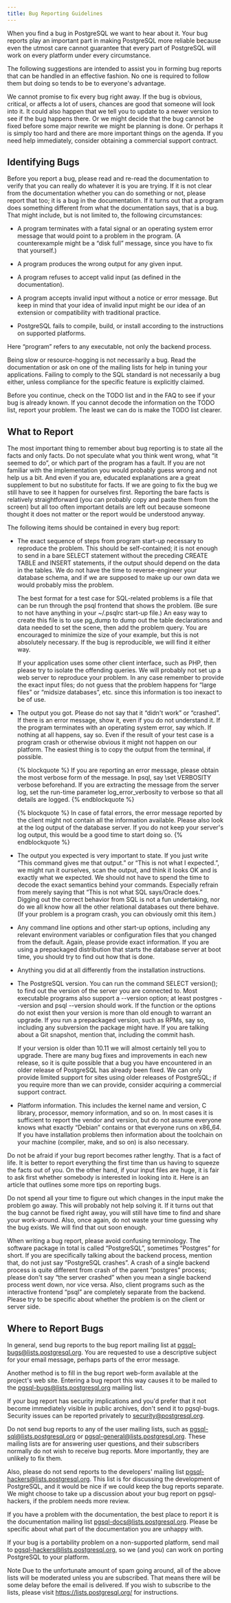 ```yaml
---
title: Bug Reporting Guidelines
---
```

When you find a bug in PostgreSQL we want to hear about it. Your bug reports play an important part in making PostgreSQL more reliable because even the utmost care cannot guarantee that every part of PostgreSQL will work on every platform under every circumstance.

The following suggestions are intended to assist you in forming bug reports that can be handled in an effective fashion. No one is required to follow them but doing so tends to be to everyone's advantage.

We cannot promise to fix every bug right away. If the bug is obvious, critical, or affects a lot of users, chances are good that someone will look into it. It could also happen that we tell you to update to a newer version to see if the bug happens there. Or we might decide that the bug cannot be fixed before some major rewrite we might be planning is done. Or perhaps it is simply too hard and there are more important things on the agenda. If you need help immediately, consider obtaining a commercial support contract.

## Identifying Bugs

Before you report a bug, please read and re-read the documentation to verify that you can really do whatever it is you are trying. If it is not clear from the documentation whether you can do something or not, please report that too; it is a bug in the documentation. If it turns out that a program does something different from what the documentation says, that is a bug. That might include, but is not limited to, the following circumstances:

- A program terminates with a fatal signal or an operating system error message that would point to a problem in the program. (A counterexample might be a “disk full” message, since you have to fix that yourself.)

- A program produces the wrong output for any given input.

- A program refuses to accept valid input (as defined in the documentation).

- A program accepts invalid input without a notice or error message. But keep in mind that your idea of invalid input might be our idea of an extension or compatibility with traditional practice.

- PostgreSQL fails to compile, build, or install according to the instructions on supported platforms.

Here “program” refers to any executable, not only the backend process.

Being slow or resource-hogging is not necessarily a bug. Read the documentation or ask on one of the mailing lists for help in tuning your applications. Failing to comply to the SQL standard is not necessarily a bug either, unless compliance for the specific feature is explicitly claimed.

Before you continue, check on the TODO list and in the FAQ to see if your bug is already known. If you cannot decode the information on the TODO list, report your problem. The least we can do is make the TODO list clearer.

## What to Report

The most important thing to remember about bug reporting is to state all the facts and only facts. Do not speculate what you think went wrong, what “it seemed to do”, or which part of the program has a fault. If you are not familiar with the implementation you would probably guess wrong and not help us a bit. And even if you are, educated explanations are a great supplement to but no substitute for facts. If we are going to fix the bug we still have to see it happen for ourselves first. Reporting the bare facts is relatively straightforward (you can probably copy and paste them from the screen) but all too often important details are left out because someone thought it does not matter or the report would be understood anyway.

The following items should be contained in every bug report:

- The exact sequence of steps from program start-up necessary to reproduce the problem. This should be self-contained; it is not enough to send in a bare SELECT statement without the preceding CREATE TABLE and INSERT statements, if the output should depend on the data in the tables. We do not have the time to reverse-engineer your database schema, and if we are supposed to make up our own data we would probably miss the problem.

   The best format for a test case for SQL-related problems is a file that can be run through the psql frontend that shows the problem. (Be sure to not have anything in your ~/.psqlrc start-up file.) An easy way to create this file is to use pg_dump to dump out the table declarations and data needed to set the scene, then add the problem query. You are encouraged to minimize the size of your example, but this is not absolutely necessary. If the bug is reproducible, we will find it either way.

   If your application uses some other client interface, such as PHP, then please try to isolate the offending queries. We will probably not set up a web server to reproduce your problem. In any case remember to provide the exact input files; do not guess that the problem happens for “large files” or “midsize databases”, etc. since this information is too inexact to be of use.

- The output you got. Please do not say that it “didn't work” or “crashed”. If there is an error message, show it, even if you do not understand it. If the program terminates with an operating system error, say which. If nothing at all happens, say so. Even if the result of your test case is a program crash or otherwise obvious it might not happen on our platform. The easiest thing is to copy the output from the terminal, if possible.

   {% blockquote %}
   If you are reporting an error message, please obtain the most verbose form of the message. In psql, say \set VERBOSITY verbose beforehand. If you are extracting the message from the server log, set the run-time parameter log_error_verbosity to verbose so that all details are logged.
   {% endblockquote %}

   {% blockquote %}
   In case of fatal errors, the error message reported by the client might not contain all the information available. Please also look at the log output of the database server. If you do not keep your server's log output, this would be a good time to start doing so.
   {% endblockquote %}

- The output you expected is very important to state. If you just write “This command gives me that output.” or “This is not what I expected.”, we might run it ourselves, scan the output, and think it looks OK and is exactly what we expected. We should not have to spend the time to decode the exact semantics behind your commands. Especially refrain from merely saying that “This is not what SQL says/Oracle does.” Digging out the correct behavior from SQL is not a fun undertaking, nor do we all know how all the other relational databases out there behave. (If your problem is a program crash, you can obviously omit this item.)

- Any command line options and other start-up options, including any relevant environment variables or configuration files that you changed from the default. Again, please provide exact information. If you are using a prepackaged distribution that starts the database server at boot time, you should try to find out how that is done.

- Anything you did at all differently from the installation instructions.

- The PostgreSQL version. You can run the command SELECT version(); to find out the version of the server you are connected to. Most executable programs also support a --version option; at least postgres --version and psql --version should work. If the function or the options do not exist then your version is more than old enough to warrant an upgrade. If you run a prepackaged version, such as RPMs, say so, including any subversion the package might have. If you are talking about a Git snapshot, mention that, including the commit hash.

   If your version is older than 10.11 we will almost certainly tell you to upgrade. There are many bug fixes and improvements in each new release, so it is quite possible that a bug you have encountered in an older release of PostgreSQL has already been fixed. We can only provide limited support for sites using older releases of PostgreSQL; if you require more than we can provide, consider acquiring a commercial support contract.

- Platform information. This includes the kernel name and version, C library, processor, memory information, and so on. In most cases it is sufficient to report the vendor and version, but do not assume everyone knows what exactly “Debian” contains or that everyone runs on x86_64. If you have installation problems then information about the toolchain on your machine (compiler, make, and so on) is also necessary.

Do not be afraid if your bug report becomes rather lengthy. That is a fact of life. It is better to report everything the first time than us having to squeeze the facts out of you. On the other hand, if your input files are huge, it is fair to ask first whether somebody is interested in looking into it. Here is an article that outlines some more tips on reporting bugs.

Do not spend all your time to figure out which changes in the input make the problem go away. This will probably not help solving it. If it turns out that the bug cannot be fixed right away, you will still have time to find and share your work-around. Also, once again, do not waste your time guessing why the bug exists. We will find that out soon enough.

When writing a bug report, please avoid confusing terminology. The software package in total is called “PostgreSQL”, sometimes “Postgres” for short. If you are specifically talking about the backend process, mention that, do not just say “PostgreSQL crashes”. A crash of a single backend process is quite different from crash of the parent “postgres” process; please don't say “the server crashed” when you mean a single backend process went down, nor vice versa. Also, client programs such as the interactive frontend “psql” are completely separate from the backend. Please try to be specific about whether the problem is on the client or server side.

## Where to Report Bugs

In general, send bug reports to the bug report mailing list at <pgsql-bugs@lists.postgresql.org>. You are requested to use a descriptive subject for your email message, perhaps parts of the error message.

Another method is to fill in the bug report web-form available at the project's web site. Entering a bug report this way causes it to be mailed to the <pgsql-bugs@lists.postgresql.org> mailing list.

If your bug report has security implications and you'd prefer that it not become immediately visible in public archives, don't send it to pgsql-bugs. Security issues can be reported privately to <security@postgresql.org>.

Do not send bug reports to any of the user mailing lists, such as <pgsql-sql@lists.postgresql.org> or <pgsql-general@lists.postgresql.org>. These mailing lists are for answering user questions, and their subscribers normally do not wish to receive bug reports. More importantly, they are unlikely to fix them.

Also, please do not send reports to the developers' mailing list <pgsql-hackers@lists.postgresql.org>. This list is for discussing the development of PostgreSQL, and it would be nice if we could keep the bug reports separate. We might choose to take up a discussion about your bug report on pgsql-hackers, if the problem needs more review.

If you have a problem with the documentation, the best place to report it is the documentation mailing list <pgsql-docs@lists.postgresql.org>. Please be specific about what part of the documentation you are unhappy with.

If your bug is a portability problem on a non-supported platform, send mail to <pgsql-hackers@lists.postgresql.org>, so we (and you) can work on porting PostgreSQL to your platform.

Note
Due to the unfortunate amount of spam going around, all of the above lists will be moderated unless you are subscribed. That means there will be some delay before the email is delivered. If you wish to subscribe to the lists, please visit https://lists.postgresql.org/ for instructions.